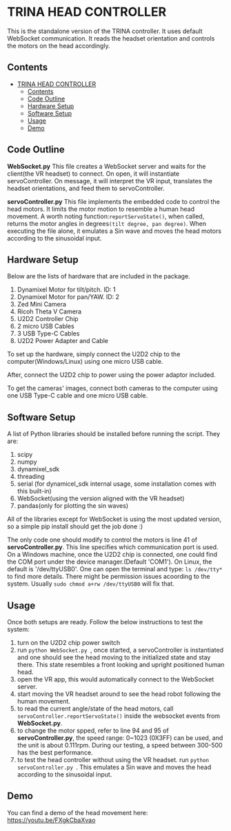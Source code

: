 # TRINA HEAD CONTROLLER

This is the standalone version of the TRINA controller. It uses default WebSocket communication. It reads the headset orientation and controls the motors on the head accordingly. 

## Contents

- [TRINA HEAD CONTROLLER](#trina-head-controller)
  - [Contents](#contents)
  - [Code Outline](#code-outline)
  - [Hardware Setup](#hardware-setup)
  - [Software Setup](#software-setup)
  - [Usage](#usage)
  - [Demo](#demo)

## Code Outline
**WebSocket.py**
This file creates a WebSocket server and waits for the client(the VR headset) to connect. On open, it will instantiate servoController. On message, it will interpret the VR input, translates the headset orientations, and feed them to servoController.

**servoController.py**
This file implements the embedded code to control the head motors. It limits the motor motion to resemble a human head movement. A worth noting function:`reportServoState()`, when called, returns the motor angles in degrees`(tilt degree, pan degree)`. When executing the file alone, it emulates a Sin wave and moves the head motors according to the sinusoidal input.

## Hardware Setup 
Below are the lists of hardware that are included in the package.
1. Dynamixel Motor for tilt/pitch. ID: 1
2. Dynamixel Motor for pan/YAW. ID: 2
3. Zed Mini Camera
4. Ricoh Theta V Camera
5. U2D2 Controller Chip
6. 2 micro USB Cables
7. 3 USB Type-C Cables
8. U2D2 Power Adapter and Cable

To set up the hardware, simply connect the U2D2 chip to the computer(Windows/Linux) using one micro USB cable. 

After, connect the U2D2 chip to power using the power adaptor included.

To get the cameras' images, connect both cameras to the computer using one USB Type-C cable and one micro USB cable. 


## Software Setup
A list of Python libraries should be installed before running the script. They are:

1. scipy
2. numpy
3. dynamixel_sdk
4. threading
5. serial (for dynamicel_sdk internal usage, some installation comes with this built-in)
6. WebSocket(using the version aligned with the VR headset)
7. pandas(only for plotting the sin waves)

All of the libraries except for WebSocket is using the most updated version, so a simple pip install should get the job done :)

The only code one should modify to control the motors is line 41 of **servoController.py**. This line specifies which communication port is used. On a Windows machine, once the U2D2 chip is connected, one could find the COM port under the device manager.(Default 'COM1'). On Linux, the default is '/dev/ttyUSB0'. One can open the terminal and type: `ls /dev/tty*` to find more details. There might be permission issues acoording to the system. Usually `sudo chmod a+rw /dev/ttyUSB0` will fix that.



## Usage
Once both setups are ready. Follow the below instructions to test the system:

1. turn on the U2D2 chip power switch
2. run `python WebSocket.py `, once started, a servoController is instantiated and one should see the head moving to the initialized state and stay there. This state resembles a front looking and upright positioned human head.
3. open the VR app, this would automatically connect to the WebSocket server.
4. start moving the VR headset around to see the head robot following the human movement.
5. to read the current angle/state of the head motors, call `servoController.reportServoState()` inside the websocket events from **WebSocket.py**.
6. to change the motor spped, refer to line 94 and 95 of **servoController.py**, the speed range: 0~1023 (0X3FF) can be used, and the unit is about 0.111rpm. During our testing, a speed between 300-500 has the best performance.
6. to test the head controller without using the VR headset. run `python servoController.py `. This emulates a Sin wave and moves the head according to the sinusoidal input.


## Demo
You can find a demo of the head movement here:
https://youtu.be/FXgkCbaXvao



